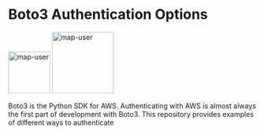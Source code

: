 # Boto3 Authentication Options

<img width="85" alt="map-user" src="https://img.shields.io/badge/views-092-green"> <img width="125" alt="map-user" src="https://img.shields.io/badge/unique visits-0000-green">

Boto3 is the Python SDK for AWS. Authenticating with AWS is almost always the first part of development with Boto3. This repository provides examples of different ways to authenticate

